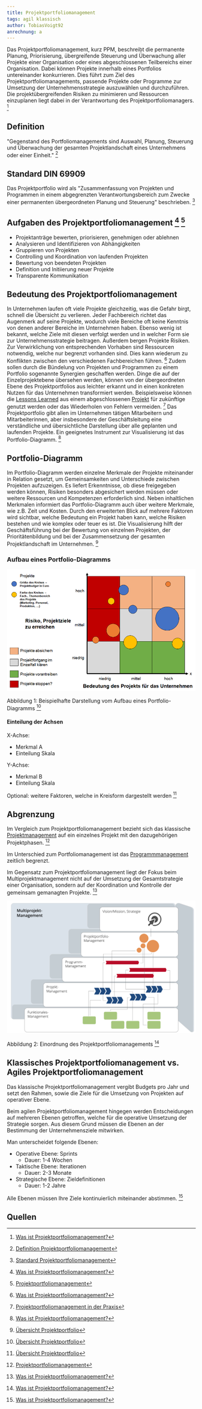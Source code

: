 ```yaml
---
title: Projektportfoliomanagement
tags: agil klassisch
author: TobiasVoigt92 
anrechnung: a
---
```


Das Projektportfoliomanagement, kurz PPM, beschreibt die permanente Planung, Priorisierung, übergreifende Steuerung und Überwachung aller Projekte einer Organisation oder eines abgeschlossenen Teilbereichs einer Organisation. Dabei können Projekte innerhalb eines Portfolios untereinander konkurrieren. Dies führt zum Ziel des Projektportfoliomanagements, passende Projekte oder Programme zur Umsetzung der Unternehmensstrategie auszuwählen und durchzuführen. Die projektübergreifenden Risiken zu minimieren und Ressourcen einzuplanen liegt dabei in der Verantwortung des Projektportfoliomanagers. [^1] 

## Definition 

"Gegenstand des Portfoliomanagements sind Auswahl, Planung, Steuerung und Überwachung der gesamten Projektlandschaft eines Unternehmens oder einer Einheit." [^3] 

## Standard DIN 69909 

Das Projektportfolio wird als "Zusammenfassung von Projekten und Programmen in einem abgegrenzten Verantwortungsbereich zum Zwecke einer permanenten übergeordneten Planung und Steuerung" beschrieben. [^5] 

## Aufgaben des Projektportfoliomanagement [^1] [^2]

* Projektanträge bewerten, priorisieren, genehmigen oder ablehnen 
* Analysieren und Identifizieren von Abhängigkeiten 
* Gruppieren von Projekten 
* Controlling und Koordination von laufenden Projekten 
* Bewertung von beendeten Projekten 
* Definition und Initiierung neuer Projekte
* Transparente Kommunikation  

## Bedeutung des Projektportfoliomanagement 

In Unternehmen laufen oft viele Projekte gleichzeitig, was die Gefahr birgt, schnell die Übersicht zu verlieren. Jeder Fachbereich richtet das Augenmerk auf seine Projekte, wodurch viele Bereiche oft keine Kenntnis von denen anderer Bereiche im Unternehmen haben. Ebenso wenig ist bekannt, welche Ziele mit diesen verfolgt werden und in welcher Form sie zur Unternehmensstrategie beitragen. Außerdem bergen Projekte Risiken. Zur Verwirklichung von entsprechenden Vorhaben sind Ressourcen notwendig, welche nur begrenzt vorhanden sind. Dies kann wiederum zu Konflikten zwischen den verschiedenen Fachbereichen führen. [^1] Zudem sollen durch die Bündelung von Projekten und Programmen zu einem Portfolio sogenannte Synergien geschaffen werden. Dinge die auf der Einzelprojektebene übersehen werden, können von der übergeordneten Ebene des Projektportfolios aus leichter erkannt und in einen konkreten Nutzen für das Unternehmen transformiert werden. Beispielsweise können die [Lessons Learned](Lessons_Learned.md) aus einem abgeschlossenen [Projekt](Projekt.md) für zukünftige genutzt werden oder das Wiederholen von Fehlern vermeiden. [^6] Das Projektportfolio gibt allen im Unternehmen tätigen Mitarbeitern und Mitarbeiterinnen, aber insbesondere der Geschäftsleitung eine verständliche und übersichtliche Darstellung über alle geplanten und laufenden Projekte. Ein geeignetes Instrument zur Visualisierung ist das Portfolio-Diagramm. [^1]  

## Portfolio-Diagramm 

Im Portfolio-Diagramm werden einzelne Merkmale der Projekte miteinander in Relation gesetzt, um Gemeinsamkeiten und Unterschiede zwischen Projekten aufzuzeigen. Es liefert Erkenntnisse, ob diese freigegeben werden können, Risiken besonders abgesichert werden müssen oder weitere Ressourcen und Kompetenzen erforderlich sind. Neben inhaltlichen Merkmalen informiert das Portfolio-Diagramm auch über weitere Merkmale, wie z.B. Zeit und Kosten. Durch den erweiterten Blick auf mehrere Faktoren wird sichtbar, welche Bedeutung ein Projekt haben kann, welche Risiken bestehen und wie komplex oder teuer es ist. Die Visualisierung hilft der Geschäftsführung bei der Bewertung von einzelnen Projekten, der Prioritätenbildung und bei der Zusammensetzung der gesamten Projektlandschaft im Unternehmen. [^4] 

### Aufbau eines Portfolio-Diagramms  

![](Projektportfoliomanagement/Portfolio-Diagramm_final.png) 

Abbildung 1: Beispielhafte Darstellung vom Aufbau eines Portfolio-Diagramms [^4]

#### Einteilung der Achsen

X-Achse: 
- Merkmal A 
- Einteilung Skala

Y-Achse: 
- Merkmal B 
- Einteilung Skala 

Optional: weitere Faktoren, welche in Kreisform dargestellt werden [^4]  

## Abgrenzung 

Im Vergleich zum Projektportfoliomanagement bezieht sich das klassische [Projektmanagement](Projektmanagement.md) auf ein einzelnes Projekt mit den dazugehörigen Projektphasen. [^2] 

Im Unterschied zum Portfoliomanagement ist das [Programmmanagement](Programmmanagement.md) zeitlich begrenzt. 

Im Gegensatz zum Projektportfoliomanagement liegt der Fokus beim Multiprojektmanagement nicht auf der Umsetzung der Gesamtstrategie einer Organisation, sondern auf der Koordination und Kontrolle der gemeinsam gemanagten Projekte. [^1] 

![](Projektportfoliomanagement/was_ist_projektportfoliomanagement.svg) 

Abbildung 2: Einordnung des Projektportfoliomanagements [^1] 

## Klassisches Projektportfoliomanagement vs. Agiles Projektportfoliomanagement

Das klassische Projektportfoliomanagement vergibt Budgets pro Jahr und setzt den Rahmen, sowie die Ziele für die Umsetzung von Projekten auf operativer Ebene. 

Beim agilen Projektportfoliomanagement hingegen werden Entscheidungen auf mehreren Ebenen getroffen, welche für die operative Umsetzung der Strategie sorgen. Aus diesem Grund müssen die Ebenen an der Bestimmung der Unternehmensziele mitwirken.

Man unterscheidet folgende Ebenen: 
* Operative Ebene: Sprints 
  - Dauer: 1-4 Wochen 
* Taktische Ebene: Iterationen
  - Dauer: 2-3 Monate 
* Strategische Ebene: Zieldefinitionen 
  - Dauer: 1-2 Jahre 

Alle Ebenen müssen Ihre Ziele kontinuierlich miteinander abstimmen. [^1] 

## Quellen

[^1]: [Was ist Projektportfoliomanagement?](https://www.microtool.de/wissen-online/was-ist-projektportfoliomanagement)
[^2]: [Projektportfoliomanagement](https://www.factro.de/blog/projektportfoliomanagement) 
[^3]: [Definition Projektportfoliomanagement](https://wirtschaftslexikon.gabler.de/definition/multiprojektmanagement-40074)
[^4]: [Übersicht Projektportfolio](https://www.business-wissen.de/hb/projektportfolio-als-uebersicht-fuer-das-multiprojektmanagement) 
[^5]: [Standard Projektportfoliomanagement](https://de.wikipedia.org/wiki/Projektportfoliomanagement) 
[^6]: [Projektportfoliomanagement in der Praxis](https://www.projektmagazin.de/artikel/projektportfoliomanagement-der-praxis-teil-1_1111324) 
